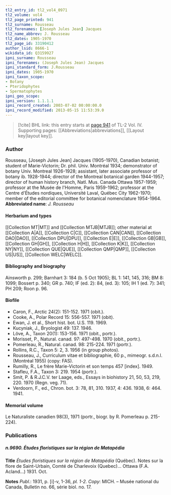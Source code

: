 ```yaml
---
tl2_entry_id: tl2_vol4_0971
tl2_volume: vol4
tl2_page_printed: 941
tl2_surname: Rousseau
tl2_forenames: [Joseph Jules Jean] Jacques
tl2_name_abbrev: J. Rousseau
tl2_dates: 1905-1970
tl2_page_id: 33190412
author_lsid: 8666-1
wikidata_id: Q3159927
ipni_surname: Rousseau
ipni_forenames: (Joseph Jules Jean) Jacques
ipni_standard_form: J.Rousseau
ipni_dates: 1905-1970
ipni_taxon_scope: 
- Botany
- Pteridophytes
- Spermatophytes
ipni_geo_scope: 
ipni_version: 1.1.1.1
ipni_record_created: 2003-07-02 00:00:00.0
ipni_record_modified: 2013-05-15 11:53:39.0
---
```



> [!cite] BHL link: this entry starts at [page 941](https://www.biodiversitylibrary.org/page/33190412) of TL-2 Vol. IV.
> Supporting pages: [[Abbreviations|abbreviations]], [[Layout key|layout key]].

### Author

Rousseau, \[Joseph Jules Jean\] Jacques (1905-1970), Canadian botanist; student of Marie-Victorin; Dr. phil. Univ. Montréal 1934; demonstrator of botany Univ. Montreal 1926-1928; assistant, later associate professor of botany ib. 1928-1944; director of the Montreal botanical garden 1944-1957; director of human history branch, Natl. Mus. Canada Ottawa 1957-1959; professor at the Musée de l'Homme, Paris 1959-1962; professor at the Centre d'Études nordiques, Université Laval, Québec City 1962-1970; member of the editorial committee for botanical nomenclature 1954-1964. 
**Abbreviated name**: *J. Rousseau*

#### Herbarium and types

[[Collection MT|MT]] and [[Collection MTJB|MTJB]]; other material at [[Collection A|A]], [[Collection C|C]], [[Collection CAN|CAN]], [[Collection DAO|DAO]], [[Collection DPU|DPU]], [[Collection E|E]], [[Collection GB|GB]], [[Collection GH|GH]], [[Collection H|H]], [[Collection K|K]], [[Collection NY|NY]], [[Collection QUE|QUE]], [[Collection QMP|QMP]], [[Collection US|US]], [[Collection WELC|WELC]].

#### Bibliography and biography

Ainsworth p. 299; Barnhart 3: 184 (b. 5 Oct 1905); BL 1: 141, 145, 316; BM 8: 1099; Bossert p. 340; GR p. 740; IF (ed. 2): 84, (ed. 3): 105; IH 1 (ed. 7): 341; PH 209; Roon p. 96.

#### Biofile

- Caron, F., Arctic 24(2): 151-152. 1971 (obit.).
- Cooke, A., Polar Record 15: 556-557. 1971 (obit).
- Ewan, J. et al., Short hist. bot. U.S. 119. 1969.
- Kucyniak, J., Bryologist 49: 137. 1946.
- Löve, A., Taxon 20(1): 153-156. 1971 (obit., portr.).
- Morisset, P., Natural. canad. 97: 497-498. 1970 (obit., portr.).
- Pomerleau, R., Natural. canad. 98: 215-224. 1971 (portr.).
- Rollins, R.C., Taxon 5: 2, 3. 1956 (in group photos).
- Rousseau, J., Curriculum vitae et bibliographie, 60 p., mimeogr. s.d.n.l. (Montréal 1955) (copy: FAS).
- Rumilly, R., Le frère Marie-Victorin et son temps 457 \[index\]. 1949.
- Stafleu, F.A., Taxon 3: 219. 1954 (portr.).
- Smit, P. & R.J.C.V. ter Laage, eds., Essays in biohistory 21, 50, 53, 219, 220. 1970 (Regn. veg. 71).
- Verdoorn, F., ed., Chron. bot. 3: 78, 81, 310. 1937, 4: 436. 1938, 6: 464. 1941.

#### Memorial volume

Le Naturaliste canadien 98(3), 1971 (portr., biogr. by R. Pomerleau p. 215-224).

### Publications

##### n.9690. Études floristiques sur la région de Matapédia

**Title**
*Études floristiques sur la région de Matapédia* (Québec). Notes sur la flore de Saint-Urbain, Comté de Charlevoix (Quebec)... Ottawa (F.A. Acland...) 1931. Oct.

**Notes**
*Publ*.: 1931, p. \[i\]-v, 1-36, *pl. 1-2. Copy*: MICH. – Musée national du Canada, Bulletin no. 66, série biol. no. 17.

